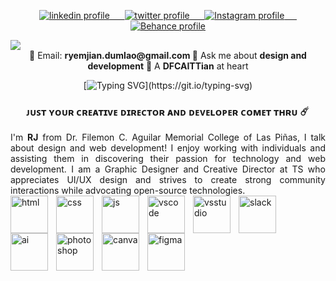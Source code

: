 <p align="center">
 <a href="https://www.linkedin.com/in/mynrjad/">
    <img alt="linkedin profile" title="Follow Me on LinkedIn" src="https://img.shields.io/badge/mynrjad-2E43D4?style=for-the-badge&logo=linkedin&logoColor=white">
&nbsp;&nbsp;&nbsp;&nbsp;
  </a>
 <a href="https://twitter.com/mynrjad">
    <img alt="twitter profile" title="Follow Me on Twitter" src="https://img.shields.io/badge/mynrjad-2E43D4?style=for-the-badge&logo=twitter&logoColor=white">
&nbsp;&nbsp;&nbsp;&nbsp;
  </a>
<a href="https://www.instagram.com/mynrjad/">
    <img alt="Instagram profile" title="Follow Me on Insta" src="https://img.shields.io/badge/mynrjad-2E43D4?style=for-the-badge&logo=instagram&logoColor=white">
&nbsp;&nbsp;&nbsp;&nbsp;
  </a>
<a href="https://www.behance.net/mynrjad">
    <img alt="Behance profile" title="Follow Me on Behance" src="https://img.shields.io/badge/mynrjad-2E43D4?style=for-the-badge&logo=behance&logoColor=white">
  </a>
</p>

<img src="https://github.com/mynrjad/mynrjad/blob/main/GitHub%20Banner_Mynrjad.png" />

<div align="center"> 🔵 Email: <b>ryemjian.dumlao@gmail.com </b> 🔵 Ask me about <b>design and development</b> 🔵 A <b>DFCAITTian</b> at heart </div>

<div align="center">
  
[![Typing SVG](https://readme-typing-svg.demolab.com?font=Argentum+Sans&pause=1000&color=FFFFFF&center=true&width=600&height=70&lines=Git+Together+for+a+Bright+Future.)](https://git.io/typing-svg)
  
</div>

<h3 align="center"> ᴊᴜꜱᴛ ʏᴏᴜʀ ᴄʀᴇᴀᴛɪᴠᴇ ᴅɪʀᴇᴄᴛᴏʀ ᴀɴᴅ ᴅᴇᴠᴇʟᴏᴘᴇʀ ᴄᴏᴍᴇᴛ ᴛʜʀᴜ ☄️ </h3>

<div style="text-align: justify" align="center">
I'm <b>RJ</b> from Dr. Filemon C. Aguilar Memorial College of Las Piñas, I talk about design and web development! I enjoy working with individuals and assisting them in discovering their passion for technology and web development. I am a Graphic Designer and Creative Director at TS who appreciates UI/UX design and strives to create strong community interactions while advocating open-source technologies. 
</div> 

<img align="left" alt="html" width="60" style="padding-right:10px;" src="https://cdn.jsdelivr.net/gh/devicons/devicon/icons/html5/html5-original.svg" />
<img align="left" alt="css" width="60" style="padding-right:10px;" src="https://cdn.jsdelivr.net/gh/devicons/devicon/icons/css3/css3-original.svg" />
<img align="left" alt="js" width="60" style="padding-right:10px;" src="https://cdn.jsdelivr.net/gh/devicons/devicon/icons/javascript/javascript-original.svg" />
<img align="left" alt="vscode" width="60" style="padding-right:10px;" src="https://cdn.jsdelivr.net/gh/devicons/devicon/icons/vscode/vscode-original.svg" />
<img align="left" alt="vsstudio" width="60" style="padding-right:10px;" src="https://cdn.jsdelivr.net/gh/devicons/devicon/icons/visualstudio/visualstudio-plain.svg" /> 
<img align="left" alt="slack" width="60" style="padding-right:10px;" src="https://cdn.jsdelivr.net/gh/devicons/devicon/icons/slack/slack-original.svg" />
<img align="left" alt="ai" width="60" style="padding-right:10px;" src="https://cdn.jsdelivr.net/gh/devicons/devicon/icons/illustrator/illustrator-plain.svg" />
<img align="left" alt="photoshop" width="60" style="padding-right:10px;" src="https://cdn.jsdelivr.net/gh/devicons/devicon/icons/photoshop/photoshop-plain.svg" />
<img align="left" alt="canva" width="60" style="padding-right:10px;" src="https://cdn.jsdelivr.net/gh/devicons/devicon/icons/canva/canva-original.svg" />
<img align="left" alt="figma" width="60" style="padding-right:10px;" src="https://cdn.jsdelivr.net/gh/devicons/devicon/icons/figma/figma-original.svg" /> 
<br><br>


